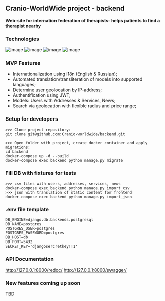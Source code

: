 ## Cranio-WorldWide project - backend
**Web-site for internation federation of therapists: helps patients to find a therapist nearby**
### Technologies
![image](https://img.shields.io/badge/Python-FFD43B?style=for-the-badge&logo=python&logoColor=blue)
![image](https://img.shields.io/badge/django%20rest-ff1709?style=for-the-badge&logo=django&logoColor=white)
![image](https://img.shields.io/badge/PostgreSQL-316192?style=for-the-badge&logo=postgresql&logoColor=white)
![image](https://img.shields.io/badge/Docker-2CA5E0?style=for-the-badge&logo=docker&logoColor=white)
### MVP Features
- Internationalization using i18n (English & Russian);
- Automated translation/transliteration of models into supported languages;
- Determine user geolocation by IP-address;
- Authentification using JWT;
- Models: Users with Addresses & Services, News;  
- Search via geolocation with flexible radius and price range; 

### Setup for developers
```
>>> Clone project repository:
git clone git@github.com:Cranio-worldwide/backend.git
```
```
>>> Open folder with project, create docker container and apply migrations:
cd backend
docker-compose up -d --build
docker-compose exec backend python manage.py migrate
```
### Fill DB with fixtures for tests
```
>>> csv files with users, addresses, services, news
docker-compose exec backend python manage.py import_csv
>>> json with translation of static content for frontend
docker-compose exec backend python manage.py import_json
```
### .env file template
```
DB_ENGINE=django.db.backends.postgresql
DB_NAME=postgres
POSTGRES_USER=postgres
POSTGRES_PASSWORD=postgres
DB_HOST=db
DB_PORT=5432
SECRET_KEY='djangosercretkey!!1'
```
### API Documentation
http://127.0.0.1:8000/redoc/
http://127.0.0.1:8000/swagger/
### New features coming up soon
TBD